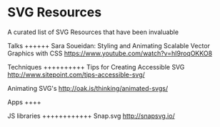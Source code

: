 SVG Resources
==============================


A curated list of SVG Resources that have been invaluable


Talks
++++++
Sara Soueidan: Styling and Animating Scalable Vector Graphics with CSS 
https://www.youtube.com/watch?v=hI9roqOKKO8



Techniques
++++++++++
Tips for Creating Accessible SVG
http://www.sitepoint.com/tips-accessible-svg/

Animating SVG's
http://oak.is/thinking/animated-svgs/

Apps
++++


JS libraries
++++++++++++
Snap.svg
http://snapsvg.io/